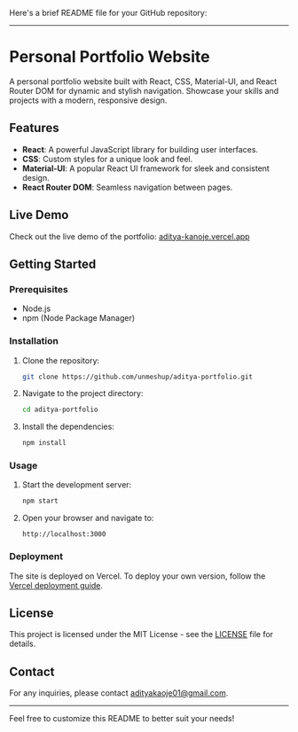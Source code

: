 Here's a brief README file for your GitHub repository:

---

# Personal Portfolio Website

A personal portfolio website built with React, CSS, Material-UI, and React Router DOM for dynamic and stylish navigation. Showcase your skills and projects with a modern, responsive design.

## Features

- **React**: A powerful JavaScript library for building user interfaces.
- **CSS**: Custom styles for a unique look and feel.
- **Material-UI**: A popular React UI framework for sleek and consistent design.
- **React Router DOM**: Seamless navigation between pages.

## Live Demo

Check out the live demo of the portfolio: [aditya-kanoje.vercel.app](https://aditya-kanoje.vercel.app)

## Getting Started

### Prerequisites

- Node.js
- npm (Node Package Manager)

### Installation

1. Clone the repository:
   ```bash
   git clone https://github.com/unmeshup/aditya-portfolio.git
   ```
2. Navigate to the project directory:
   ```bash
   cd aditya-portfolio
   ```
3. Install the dependencies:
   ```bash
   npm install
   ```

### Usage

1. Start the development server:
   ```bash
   npm start
   ```
2. Open your browser and navigate to:
   ```
   http://localhost:3000
   ```

### Deployment

The site is deployed on Vercel. To deploy your own version, follow the [Vercel deployment guide](https://vercel.com/docs).

## License

This project is licensed under the MIT License - see the [LICENSE](LICENSE) file for details.

## Contact

For any inquiries, please contact [adityakaoje01@gmail.com](mailto:adityakaoje01@gmail.com).

---

Feel free to customize this README to better suit your needs!
